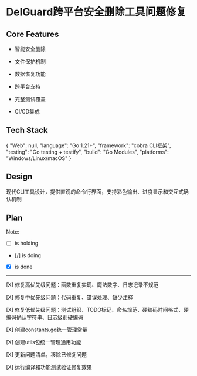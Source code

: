 # DelGuard跨平台安全删除工具问题修复

## Core Features

- 智能安全删除

- 文件保护机制

- 数据恢复功能

- 跨平台支持

- 完整测试覆盖

- CI/CD集成

## Tech Stack

{
  "Web": null,
  "language": "Go 1.21+",
  "framework": "cobra CLI框架",
  "testing": "Go testing + testify",
  "build": "Go Modules",
  "platforms": "Windows/Linux/macOS"
}

## Design

现代CLI工具设计，提供直观的命令行界面，支持彩色输出、进度显示和交互式确认机制

## Plan

Note: 

- [ ] is holding
- [/] is doing
- [X] is done

---

[X] 修复高优先级问题：函数重复实现、魔法数字、日志记录不规范

[X] 修复中优先级问题：代码重复、错误处理、缺少注释

[X] 修复低优先级问题：测试组织、TODO标记、命名规范、硬编码时间格式、硬编码确认字符串、日志级别硬编码

[X] 创建constants.go统一管理常量

[X] 创建utils包统一管理通用功能

[X] 更新问题清单，移除已修复问题

[X] 运行编译和功能测试验证修复效果

